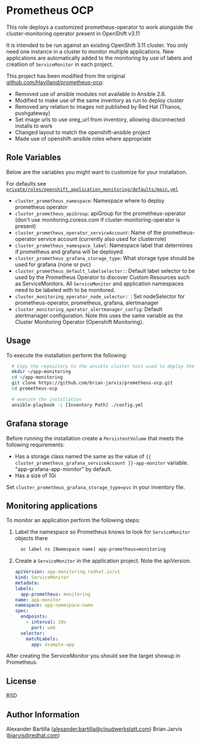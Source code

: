 # Prometheus OCP

This role deploys a customized prometheus-operator to work alongside the cluster-monitoring operator present in OpenShift v3.11

It is intended to be run against an existing OpenShift 3.11 cluster.  You only need one instance in a cluster to monitor multiple applications.  New applications are automatically added to the monitoring by use of labels and creatiion of `ServiceMonitor` in each project.

This project has been modified from the original [github.com/Havilland/prometheus-ocp](https://github.com/Havilland/prometheus-ocp):
  + Removed use of ansible modules not available in Ansible 2.6.
  + Modified to make use of the same inventory as run to deploy cluster
  + Removed any relation to images not published by Red Hat (Thanos, pushgateway)
  + Set image urls to use oreg_url from inventory, allowing disconnected installs to work
  + Changed layout to match the openshift-ansible project
  + Made use of openshift-ansible roles where appropriate


## Role Variables
Below are the variables you might want to customize for your installation.

For defaults see [`private/roles/openshift_application_monitoring/defaults/main.yml`](private/roles/openshift_application_monitoring/defaults/main.yml)

* `cluster_prometheus_namespace`: Namespace where to deploy prometheus operator
* `cluster_prometheus_apiGroup`: apiGroup for the prometheus-operator (don't use monitoring.coreos.com if cluster-monitoring-operator is present)
* `cluster_prometheus_operator_serviceAccount`: Name of the prometheus-operator service account (currently also used for clusterrole)
* `cluster_prometheus_namespace_label`: Namespace label that determines if prometheus and grafana will be deployed.  
* `cluster_prometheus_grafana_storage_type`: What storage type should be used for grafana (none or pvc)
* `cluster_prometheus_default_labelselector:`: Default label selector to be used by the Prometheus Operator to discover Custom Resources such as ServiceMonitors.  All `ServiceMonitor` and application namespaces need to be labeled with to be monitored.
* `cluster_monitoring_operator_node_selector: `: Set nodeSelector for prometheus-operator, prometheus, grafana, alertmanager
* `cluster_monitoring_operator_alertmanager_config`: Default alertmanager configuration.  Note this uses the same variable as the Cluster Monitoring Operator (Openshift Monitoring).  
  

## Usage
To execute the installation perform the following:

``` bash
  # Copy the repository to the ansible cluster host used to deploy the cluster
  mkdir ~/app-monitoring
  cd ~/app-monitoring
  git clone https://github.com/brian-jarvis/prometheus-ocp.git
  cd prometheus-ocp

  # execute the installation
  ansible-playbook -i [Inventory Path] ./config.yml
```
## Grafana storage
Before running the installation create a `PersistentVolume` that meets the following requirements:
  + Has a storage class named the same as the value of `{{ cluster_prometheus_grafana_serviceAccount }}-app-monitor` variable.  "app-grafana-app-monitor" by default.
  + Has a size of 1Gi

Set `cluster_prometheus_grafana_storage_type=pvc` in your inventory file.

## Monitoring applications
To monitor an application perform the following steps:
1. Label the namespace so Prometheus knows to look for `ServiceMonitor` objects there
    ``` bash
      oc label ns [Namespace name] app-prometheus=monitoring
    ```

2. Create a `ServiceMonitor` in the application project.
Note the apiVersion.

    ``` yaml
    apiVersion: app-monitoring.redhat.io/v1
    kind: ServiceMonitor
    metadata:
    labels:
      app-prometheus: monitoring
    name: app-monitor
    namespace: app-namespace-name
    spec:
      endpoints:
        - interval: 10s
          port: web
      selector:
        matchLabels:
          app: example-app
    ```

After creating the ServiceMonitor you should see the target showup in Prometheus.

## License

BSD

## Author Information

Alexander Bartilla (alexander.bartilla@cloudwerkstatt.com)
Brian Jarvis (bjarvis@redhat.com)
